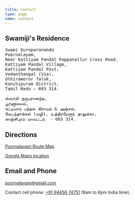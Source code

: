```yaml
---
title: Contact
type: page
name: contact
---
```


## Swamiji's Residence
<pre>
Swami Guruparananda
Poornalayam,
Near Kattiyam Pandal Pappanallur Cross Road,
Kattiyam Pandal Village,
Kattiyam Pandal Post,
Vedanthangal (Via),
Uthiramerur Taluk,
Kanchipuram District,
Tamil Nadu – 603 314.

ஸ்வாமி குருபரானந்த,
பூர்ணாலயம்,
கட்டியாம் பந்தல் கிராமம் & அஞ்சல்,
வேடந்தாங்கல் (வழி), உத்திரமேரூர் தாலுக்கா,
காஞ்சிபுரம் மாவட்டம்  - 603 314.
</pre>

## Directions

[Poornalayam Route Map](/files/poornalayam-route-map.png)

[Google Maps location](https://goo.gl/maps/DJEbXbx8tUR2)



## Email and Phone
<a href="mailto:poornalayam@gmail.com">poornalayam@gmail.com</a>

Contact cell phone: <a href="tel:+919445674751">+91 94456 74751</a> (9am to 6pm India time).
